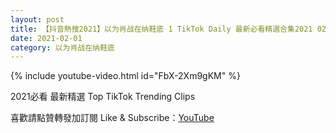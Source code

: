 ```yaml
---
layout: post
title: 【抖音熱搜2021】以为肖战在纳鞋底 1 TikTok Daily 最新必看精選合集2021 02 01
date: 2021-02-01
category: 以为肖战在纳鞋底
---
```


{% include youtube-video.html id="FbX-2Xm9gKM" %}

2021必看 最新精選 Top TikTok Trending Clips

喜歡請點贊轉發加訂閱 Like & Subscribe：[YouTube](https://www.youtube.com/channel/UCAoR7VcanIPd04uEq_GIylA/videos)

